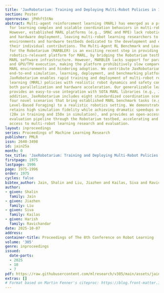 ```yaml
---
title: 'JaxRobotarium: Training and Deploying Multi-Robot Policies in 10 Minutes'
section: Poster
openreview: jPHhft5tNo
abstract: Multi-agent reinforcement learning (MARL) has emerged as a promising solution
  for learning complex and scalable coordination behaviors in multi-robot systems.
  However, established MARL platforms (e.g., SMAC and MPE) lack robotics relevance
  and hardware deployment, leaving multi-robot learning researchers to develop bespoke
  environments and hardware testbeds dedicated to the development and evaluation of
  their individual contributions. The Multi-Agent RL Benchmark and Learning Environment
  for the Robotarium (MARBLER) is an exciting recent step in providing a standardized
  robotics-relevant platform for MARL, by bridging the Robotarium testbed with existing
  MARL software infrastructure. However, MARBLER lacks support for parallelization
  and GPU/TPU execution, making the platform prohibitively slow compared to modern
  MARL environments and hindering adoption. We contribute JaxRobotarium, a  Jax-powered
  end-to-end simulation, learning, deployment, and benchmarking platform for the Robotarium.
  JaxRobotarium enables rapid training and deployment of multi-robot reinforcement
  learning (MRRL) policies with realistic robot dynamics and safety constraints, supporting
  both parallelization and hardware acceleration. Our generalizable learning interface
  provides an easy-to-use integration with SOTA MARL libraries (e.g., JaxMARL). In
  addition, JaxRobotarium includes eight standardized coordination scenarios, including
  four novel scenarios that bring established MARL benchmark tasks (e.g., RWARE and
  Level-Based Foraging) to a realistic robotics setting. We demonstrate that JaxRobotarium
  retains high simulation fidelity while achieving dramatic speedups over baseline
  (20x in training and 150x in simulation), and provides an open-access sim-to-real
  evaluation pipeline through the Robotarium testbed, accelerating and democratizing
  access to multi-robot learning research and evaluation.
layout: inproceedings
series: Proceedings of Machine Learning Research
publisher: PMLR
issn: 2640-3498
id: jain25a
month: 0
tex_title: 'JaxRobotarium: Training and Deploying Multi-Robot Policies in 10 Minutes'
firstpage: 1975
lastpage: 1996
page: 1975-1996
order: 1975
cycles: false
bibtex_author: Jain, Shalin and Liu, Jiazhen and Kailas, Siva and Ravichandar, Harish
author:
- given: Shalin
  family: Jain
- given: Jiazhen
  family: Liu
- given: Siva
  family: Kailas
- given: Harish
  family: Ravichandar
date: 2025-10-07
address:
container-title: Proceedings of The 8th Conference on Robot Learning
volume: '305'
genre: inproceedings
issued:
  date-parts:
  - 2025
  - 10
  - 7
pdf: https://raw.githubusercontent.com/mlresearch/v305/main/assets/jain25a/jain25a.pdf
extras: []
# Format based on Martin Fenner's citeproc: https://blog.front-matter.io/posts/citeproc-yaml-for-bibliographies/
---
```


